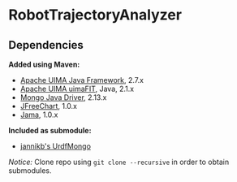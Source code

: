 # RobotTrajectoryAnalyzer

## Dependencies

**Added using Maven:**
* [Apache UIMA Java Framework](https://uima.apache.org/), 2.7.x
* [Apache UIMA uimaFIT](https://uima.apache.org/), Java, 2.1.x
* [Mongo Java Driver](http://mongodb.github.io/mongo-java-driver/), 2.13.x
* [JFreeChart](http://jfree.org/jfreechart/), 1.0.x
* [Jama](http://math.nist.gov/javanumerics/jama/), 1.0.x

**Included as submodule:**
* [jannikb's UrdfMongo](https://github.com/jannikb/UrdfMongo)

*Notice:* Clone repo using `git clone --recursive` in order to obtain submodules.
